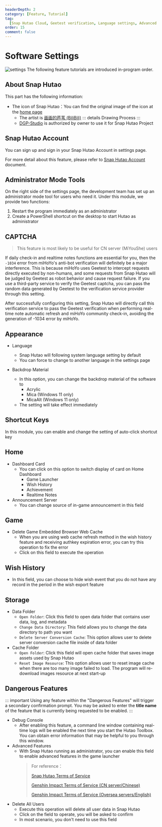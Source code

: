 ```yaml
---
headerDepth: 2
category: [Feature, Tutorial]
tag:
  [Snap Hutao Cloud, Geetest verification, Language settings, Advanced settings]
order: 15
comment: false
---
```


# Software Settings

![settings](https://img.alicdn.com/imgextra/i1/1797064093/O1CN01m1CSiq1g6e0utDIKD_!!1797064093.png)
The following feature tutorials are introduced in-program order.

## About Snap Hutao

This part has the following information:

- The icon of Snap Hutao：You can find the original image of the icon at the [home page](/)
  - The artist is [画画的芦苇 (BiliBili)](https://space.bilibili.com/274422134)
    ::: details Drawing Process
    <BiliBili bvid="BV1UL411d7Py" />
    :::
  - [DGP-Studio](https://github.com/DGP-Studio) is authorized by owner to use it for Snap Hutao Project

## Snap Hutao Account

You can sign up and sign in your Snap Hutao Account in settings page.

For more detail about this feature, please refer to [Snap Hutao Account](hutao-passport.md) document.

## Administrator Mode Tools

On the right side of the settings page, the development team has set up an administrator mode tool for users who need it. Under this module, we provide two functions:

1. Restart the program immediately as an administrator
2. Create a PowerShell shortcut on the desktop to start Hutao as administrator

## CAPTCHA

> This feature is most likely to be useful for CN server (MiYouShe) users

If daily check-in and realtime notes functions are essential for you, then the `-1034` error from miHoYo's anti-bot verification will definitely be a major interference. This is because miHoYo uses Geetest to intercept requests directly executed by non-humans, and some requests from Snap Hutao will be judged by Geetest as robot behavior and cause request failure. If you use a third-party service to verify the Geetest captcha, you can pass the random data generated by Geetest to the verification service provider through this setting.

After successfully configuring this setting, Snap Hutao will directly call this verification service to pass the Geetest verification when performing real-time note automatic refresh and miHoYo community check-in, avoiding the generation of -1034 error by miHoYo.

## Appearance

- Language

  - Snap Hutao will following system language setting by default
  - You can force to change to another language in the settings page

- Backdrop Material
  - In this option, you can change the backdrop material of the software to
    - Acrylic
    - Mica (Windows 11 only)
    - MicaAlt (Windows 11 only)
  - The setting will take effect immediately

## Shortcut Keys

In this module, you can enable and change the setting of auto-click shortcut key

## Home

- Dashboard Card
  - You can click on this option to switch display of card on Home Dashboard
    - Game Launcher
    - Wish History
    - Achievement
    - Realtime Notes
- Announcement Server
  - You can change source of in-game announcement in this field

## Game

- Delete Game Embedded Browser Web Cache
  - When you are using web cache refresh method in the wish history feature and receiving authkey expiration error, you can try this operation to fix the error
  - Click on this field to execute the operation

## Wish History

- In this field, you can choose to hide wish event that you do not have any record in the period in the wish export feature

## Storage

- Data Folder
  - `Open Folder`: Click this field to open data folder that contains user data, log, and metadata
  - `Change Data Directory`: This field allows you to change the data directory to path you want
  - `Delete Server Conversion Cache`: This option allows user to delete server conversion cache file inside of data folder
- Cache Folder
  - `Open Folder`: Click this field will open cache folder that saves image assets used by Snap Hutao
  - `Reset Image Resource`: This option allows user to reset image cache when there are too many image failed to load. The program will re-download images resource at next start-up

## Dangerous Features

::: important
Using any feature within the "Dangerous Features" will trigger a secondary confirmation prompt. You may be asked to enter the **title name** of the feature that is currently being requested to be enabled.
:::

- Debug Console
  - After enabling this feature, a command line window containing real-time logs will be enabled the next time you start the Hutao Toolbox. You can obtain error information that may be helpful to you through this window.
- Advanced Features
  - With Snap Hutao running as administrator, you can enable this field to enable advanced features in the game launcher
    > For reference：
    >
    > [Snap Hutao Terms of Service](../statements/tos.html)
    >
    > [Genshin Impact Terms of Service (CN server/Chinese)](https://ys.mihoyo.com/main/company/agreement)
    >
    > [Genshin Impact Terms of Service (Oversea servers/English)](https://genshin.hoyoverse.com/en/company/terms)
- Delete All Users
  - Execute this operation will delete all user data in Snap Hutao
  - Click on the field to operate, you will be asked to confirm
  - In most scenario, you don't need to use this field
